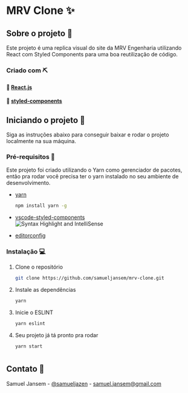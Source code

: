 # MRV Clone :sparkles:

## Sobre o projeto :scroll:

Este projeto é uma replica visual do site da MRV Engenharia
utilizando React com Styled Components para uma boa reutilização de código.

### Criado com :pick:

#### :link: [React.js](https://reactjs.org/)

#### :nail_care: [styled-components](https://styled-components.com/)

## Iniciando o projeto :rocket:

Siga as instruções abaixo para conseguir baixar e rodar o projeto localmente na sua máquina.

### Pré-requisitos :page_facing_up:

Este projeto foi criado utilizando o Yarn como gerenciador de pacotes, então pra rodar você precisa ter o yarn instalado no seu ambiente de desenvolvimento.

- [yarn](https://yarnpkg.com/)

  ```sh
  npm install yarn -g
  ```

- [vscode-styled-components](https://marketplace.visualstudio.com/items?itemName=jpoissonnier.vscode-styled-components)<br/>![Syntax Highlight and IntelliSense](https://github.com/styled-components/vscode-styled-components/raw/HEAD/demo.gif)

- [editorconfig](https://marketplace.visualstudio.com/items?itemName=EditorConfig.EditorConfig)

### Instalação :computer:

1. Clone o repositório

   ```sh
   git clone https://github.com/samueljansem/mrv-clone.git
   ```

2. Instale as dependências

   ```sh
   yarn
   ```

3. Inicie o ESLINT

   ```sh
   yarn eslint
   ```

4. Seu projeto já tá pronto pra rodar
   ```sh
   yarn start
   ```

#

## Contato :envelope_with_arrow:

Samuel Jansem - [@samueljazen](https://twitter.com/samueljazen) - samuel.jansem@gmail.com
